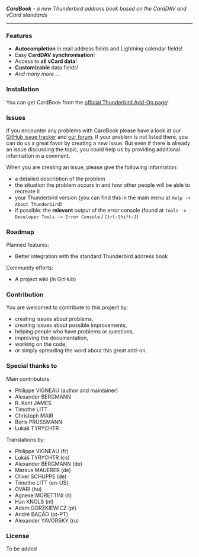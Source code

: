 ***CardBook*** - *a new Thunderbird address book based on the CardDAV and vCard standards*

--------

### Features

* **Autocompletion** in mail address fields and Lightning calendar fields! 
* Easy **CardDAV synchronisation**!
* Access to **all vCard data**!
* **Customizable** data fields!
* *And many more ...*


### Installation

You can get CardBook from the [official Thunderbird Add-On page](https://addons.mozilla.org/thunderbird/addon/cardbook/)!


### Issues

If you encounter any problems with CardBook please have a look at our [GitHub issue tracker](https://github.com/CardBook/CardBook/issues) and [our forum](https://cardbook.6660.eu/).
If your problem is not listed there, you can do us a great favor by creating a new issue. But even if there is already an issue discussing the topic, you could help us by providing additional information in a comment.

When you are creating an issue, please give the following information:
* a detailed describtion of the problem
* the situation the problem occurs in and how other people will be able to recreate it
* your Thunderbird version (you can find this in the main menu at `Help -> About Thunderbird`)
* if possible: the **relevant** output of the error console (found at `Tools -> Developer Tools -> Error Console` / `Ctrl-Shift-J`)


### Roadmap

Planned features:
* Better integration with the standard Thunderbird address book

Community efforts:
* A project wiki (in GitHub)


### Contribution

You are welcomed to contribute to this project by:
* creating issues about problems,
* creating issues about possible improvements,
* helping people who have problems or questions,
* improving the documentation,
* working on the code,
* or simply spreading the word about this great add-on.


### Special thanks to

Main contributors:
* Philippe VIGNEAU (author and maintainer)
* Alexander BERGMANN
* R. Kent JAMES
* Timothe LITT
* Christoph MAIR
* Boris PRÜSSMANN
* Lukáš TYRYCHTR

Translations by:
* Philippe VIGNEAU (fr)
* Lukáš TYRYCHTR (cs)
* Alexander BERGMANN (de)
* Markus MAUERER (de)
* Oliver SCHUPPE (de)
* Timothe LITT (en-US)
* ÓVÁRI (hu)
* Agnese MORETTINI (it)
* Han KNOLS (nl)
* Adam GORZKIEWICZ (pl)
* André BAÇÃO (pt-PT)
* Alexander YAVORSKY (ru)


### License

To be added
